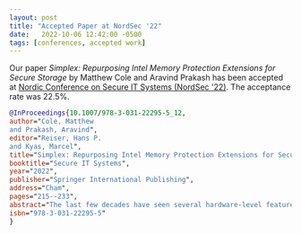 ```yaml
---
layout: post
title: "Accepted Paper at NordSec '22"
date:   2022-10-06 12:42:00 -0500
tags: [conferences, accepted work]
---
```


Our paper _Simplex: Repurposing Intel Memory Protection Extensions for Secure Storage_ by Matthew Cole and Aravind Prakash has been accepted at [Nordic Conference on Secure IT Systems (NordSec '22)](https://nordsec2022.ru.is/#accepted-papers).
The acceptance rate was 22.5%.

<!--more-->

```bibtex
@InProceedings{10.1007/978-3-031-22295-5_12,
author="Cole, Matthew
and Prakash, Aravind",
editor="Reiser, Hans P.
and Kyas, Marcel",
title="Simplex: Repurposing Intel Memory Protection Extensions for Secure Storage",
booktitle="Secure IT Systems",
year="2022",
publisher="Springer International Publishing",
address="Cham",
pages="215--233",
abstract="The last few decades have seen several hardware-level features to enhance security, but due to security, performance, and/or usability issues these features have attracted steady criticism. One such feature is the Intel Memory Protection Extensions (MPX), an instruction set architecture extension promising spatial memory safety at a lower performance cost due to hardware-accelerated bounds checking. However, recent investigations into MPX have found that is neither as performant, accurate, nor precise as software-based spatial memory safety. Given its ubiquity, we argue that it provides an under-utilized hardware resource that can be salvaged for security purposes. We propose Simplex, an open-sourced library that re-purposes MPX registers as general purpose registers. Using Simplex, we demonstrate securely storing sensitive information directly on the hardware (e.g. encryption keys). We evaluate for performance, and find that deployment is feasible in all but the most performance-intensive code, with amortized performance overhead as low as about 1{\%}.",
isbn="978-3-031-22295-5"
}
```
